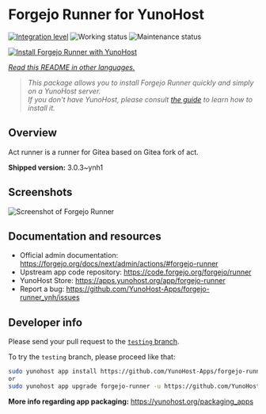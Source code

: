 <!--
N.B.: This README was automatically generated by <https://github.com/YunoHost/apps/tree/master/tools/readme_generator>
It shall NOT be edited by hand.
-->

# Forgejo Runner for YunoHost

[![Integration level](https://apps.yunohost.org/badge/integration/forgejo-runner)](https://ci-apps.yunohost.org/ci/apps/forgejo-runner/)
![Working status](https://apps.yunohost.org/badge/state/forgejo-runner)
![Maintenance status](https://apps.yunohost.org/badge/maintained/forgejo-runner)

[![Install Forgejo Runner with YunoHost](https://install-app.yunohost.org/install-with-yunohost.svg)](https://install-app.yunohost.org/?app=forgejo-runner)

*[Read this README in other languages.](./ALL_README.md)*

> *This package allows you to install Forgejo Runner quickly and simply on a YunoHost server.*  
> *If you don't have YunoHost, please consult [the guide](https://yunohost.org/install) to learn how to install it.*

## Overview

Act runner is a runner for Gitea based on Gitea fork of act.

**Shipped version:** 3.0.3~ynh1

## Screenshots

![Screenshot of Forgejo Runner](./doc/screenshots/example.jpg)

## Documentation and resources

- Official admin documentation: <https://forgejo.org/docs/next/admin/actions/#forgejo-runner>
- Upstream app code repository: <https://code.forgejo.org/forgejo/runner>
- YunoHost Store: <https://apps.yunohost.org/app/forgejo-runner>
- Report a bug: <https://github.com/YunoHost-Apps/forgejo-runner_ynh/issues>

## Developer info

Please send your pull request to the [`testing` branch](https://github.com/YunoHost-Apps/forgejo-runner_ynh/tree/testing).

To try the `testing` branch, please proceed like that:

```bash
sudo yunohost app install https://github.com/YunoHost-Apps/forgejo-runner_ynh/tree/testing --debug
or
sudo yunohost app upgrade forgejo-runner -u https://github.com/YunoHost-Apps/forgejo-runner_ynh/tree/testing --debug
```

**More info regarding app packaging:** <https://yunohost.org/packaging_apps>
